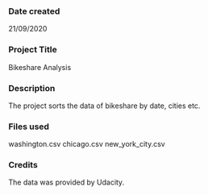### Date created
21/09/2020

### Project Title
Bikeshare Analysis

### Description
The project sorts the data of bikeshare by date, cities etc.

### Files used
washington.csv
chicago.csv
new_york_city.csv

### Credits
The data was provided by Udacity.
